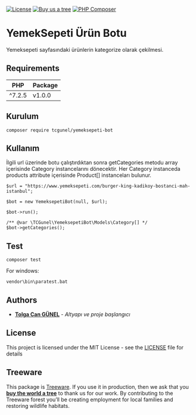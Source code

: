[![License](https://poser.pugx.org/tcgunel/yemeksepeti-bot/license)](https://packagist.org/packages/tcgunel/yemeksepeti-bot)
[![Buy us a tree](https://img.shields.io/badge/Treeware-%F0%9F%8C%B3-lightgreen)](https://plant.treeware.earth/tcgunel/yemeksepeti-bot)
[![PHP Composer](https://github.com/tcgunel/yemeksepeti-bot/actions/workflows/tests.yml/badge.svg)](https://github.com/tcgunel/yemeksepeti-bot/actions/workflows/tests.yml)

[comment]: <> ([![PHP Composer]&#40;https://github.com/tcgunel/yemeksepeti-bot/actions/workflows/laravel8-tests.yml/badge.svg&#41;]&#40;https://github.com/tcgunel/yemeksepeti-bot/actions/workflows/laravel8-tests.yml&#41;)

# YemekSepeti Ürün Botu
Yemeksepeti sayfasındaki ürünlerin kategorize olarak çekilmesi.

## Requirements
| PHP    | Package |
|--------|---------|
| ^7.2.5 | v1.0.0  |

## Kurulum

```
composer require tcgunel/yemeksepeti-bot
```

## Kullanım
İlgili url üzerinde botu çalıştırdıktan sonra getCategories metodu array içerisinde Category instancelarını dönecektir.
Her Category instanceda products attribute içerisinde Product[] instanceları bulunur.
```
$url = "https://www.yemeksepeti.com/burger-king-kadikoy-bostanci-mah-istanbul";

$bot = new YemeksepetiBot(null, $url);

$bot->run();

/** @var \TCGunel\YemeksepetiBot\Models\Category[] */
$bot->getCategories();
```

## Test
```
composer test
```
For windows:
```
vendor\bin\paratest.bat
```

## Authors

* [**Tolga Can GÜNEL**](https://github.com/tcgunel) - *Altyapı ve proje başlangıcı*

[comment]: <> (See also the list of [contributors]&#40;https://github.com/freshbitsweb/laravel-log-enhancer/graphs/contributors&#41; who participated in this project.)

## License

This project is licensed under the MIT License - see the [LICENSE](LICENSE) file for details

## Treeware

This package is [Treeware](https://treeware.earth). If you use it in production, then we ask that you [**buy the world a tree**](https://plant.treeware.earth/tcgunel/yemeksepeti-bot) to thank us for our work. By contributing to the Treeware forest you’ll be creating employment for local families and restoring wildlife habitats.
